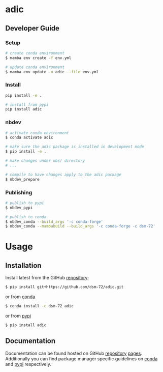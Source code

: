 # adic

<!-- WARNING: THIS FILE WAS AUTOGENERATED! DO NOT EDIT! -->

## Developer Guide

### Setup

``` sh
# create conda environment
$ mamba env create -f env.yml

# update conda environment
$ mamba env update -n adic --file env.yml
```

### Install

``` sh
pip install -e .

# install from pypi
pip install adic
```

### nbdev

``` sh
# activate conda environment
$ conda activate adic

# make sure the adic package is installed in development mode
$ pip install -e .

# make changes under nbs/ directory
# ...

# compile to have changes apply to the adic package
$ nbdev_prepare
```

### Publishing

``` sh
# publish to pypi
$ nbdev_pypi

# publish to conda
$ nbdev_conda --build_args '-c conda-forge'
$ nbdev_conda --mambabuild --build_args '-c conda-forge -c dsm-72'
```

# Usage

## Installation

Install latest from the GitHub
[repository](https://github.com/dsm-72/adic):

``` sh
$ pip install git+https://github.com/dsm-72/adic.git
```

or from [conda](https://anaconda.org/dsm-72/adic)

``` sh
$ conda install -c dsm-72 adic
```

or from [pypi](https://pypi.org/project/adic/)

``` sh
$ pip install adic
```

## Documentation

Documentation can be found hosted on GitHub
[repository](https://github.com/dsm-72/adic)
[pages](https://dsm-72.github.io/adic/). Additionally you can find
package manager specific guidelines on
[conda](https://anaconda.org/dsm-72/adic) and
[pypi](https://pypi.org/project/adic/) respectively.
